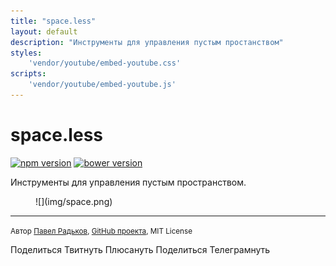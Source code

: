 ```yaml
---
title: "space.less"
layout: default
description: "Инструменты для управления пустым простанством"
styles:
    'vendor/youtube/embed-youtube.css'
scripts:
    'vendor/youtube/embed-youtube.js'
---
```


# space.less

[![npm version](https://badge.fury.io/js/space.less.svg)](http://badge.fury.io/js/space.less)
[![bower version](https://badge.fury.io/bo/space.less.svg)](http://badge.fury.io/bo/space.less)

Инструменты для управления пустым пространством.

<figure>
![](img/space.png)
</figure>



---

<small>Автор [Павел Радьков][paulradzkov], [GitHub проекта][github], MIT License</small>

<p class="likely">
    <span class="facebook">Поделиться</span>
    <span class="twitter">Твитнуть</span>
    <span class="gplus">Плюсануть</span>
    <span class="vkontakte">Поделиться</span>
    <span class="telegram">Телеграмнуть</span>
</p>

[paulradzkov]: http://paulradzkov.com
[github]: https://github.com/paulradzkov/space.less
[releases]: https://github.com/paulradzkov/space.less/releases
[issues]: https://github.com/paulradzkov/space.less/issues
[source]: https://github.com/paulradzkov/bettertext.css/blob/master/space.less
